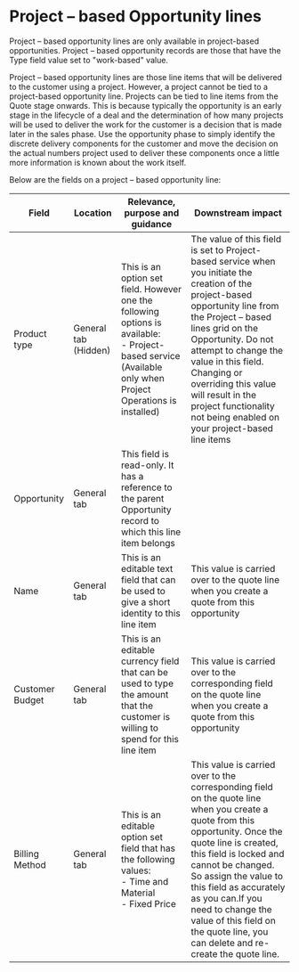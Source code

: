 # Project – based Opportunity lines

Project – based opportunity lines are only available in project-based opportunities. Project – based opportunity records are those that have the Type field value set to &quot;work-based&quot; value.

Project – based opportunity lines are those line items that will be delivered to the customer using a project. However, a project cannot be tied to a project-based opportunity line. Projects can be tied to line items from the Quote stage onwards. This is because typically the opportunity is an early stage in the lifecycle of a deal and the determination of how many projects will be used to deliver the work for the customer is a decision that is made later in the sales phase. Use the opportunity phase to simply identify the discrete delivery components for the customer and move the decision on the actual numbers project used to deliver these components once a little more information is known about the work itself.

Below are the fields on a project – based opportunity line:

| **Field** | **Location** | **Relevance, purpose and guidance** | **Downstream impact** |
| --- | --- | --- | --- |
| Product type | General tab (Hidden) | This is an option set field. However one the following options is available:</br>- Project-based service (Available only when Project Operations is installed) | The value of this field is set to Project-based service when you initiate the creation of the project-based opportunity line from the Project – based lines grid on the Opportunity. Do not attempt to change the value in this field. Changing or overriding this value will result in the project functionality not being enabled on your project-based line items |
| Opportunity | General tab | This field is read-only. It has a reference to the parent Opportunity record to which this line item belongs | |
| Name | General tab | This is an editable text field that can be used to give a short identity to this line item | This value is carried over to the quote line when you create a quote from this opportunity |
| Customer Budget | General tab | This is an editable currency field that can be used to type the amount that the customer is willing to spend for this line item | This value is carried over to the corresponding field on the quote line when you create a quote from this opportunity |
| Billing Method | General tab | This is an editable option set field that has the following values:</br>- Time and Material</br>- Fixed Price | This value is carried over to the corresponding field on the quote line when you create a quote from this opportunity. Once the quote line is created, this field is locked and cannot be changed. So assign the value to this field as accurately as you can.If you need to change the value of this field on the quote line, you can delete and re-create the quote line. |
